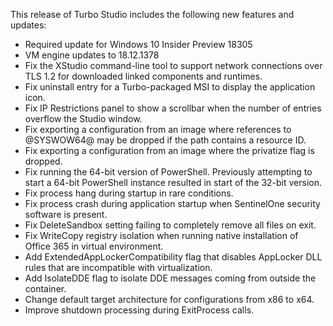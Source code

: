 This release of Turbo Studio includes the following new features and updates:

- Required update for Windows 10 Insider Preview 18305
- VM engine updates to 18.12.1378
- Fix the XStudio command-line tool to support network connections over TLS 1.2 for downloaded linked components and runtimes.
- Fix uninstall entry for a Turbo-packaged MSI to display the application icon.
- Fix IP Restrictions panel to show a scrollbar when the number of entries overflow the Studio window.
- Fix exporting a configuration from an image where references to @SYSWOW64@ may be dropped if the path contains a resource ID.
- Fix exporting a configuration from an image where the privatize flag is dropped.
- Fix running the 64-bit version of PowerShell. Previously attempting to start a 64-bit PowerShell instance resulted in start of the 32-bit version.
- Fix process hang during startup in rare conditions.
- Fix process crash during application startup when SentinelOne security software is present.
- Fix DeleteSandbox setting failing to completely remove all files on exit.
- Fix WriteCopy registry isolation when running native installation of Office 365 in virtual environment.
- Add ExtendedAppLockerCompatibility flag that disables AppLocker DLL rules that are incompatible with virtualization.
- Add IsolateDDE flag to isolate DDE messages coming from outside the container.
- Change default target architecture for configurations from x86 to x64.
- Improve shutdown processing during ExitProcess calls.



